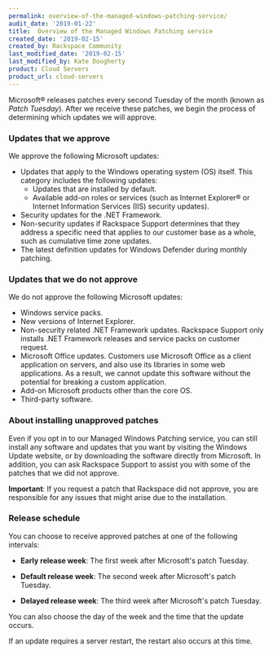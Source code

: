 ```yaml
---
permalink: overview-of-the-managed-windows-patching-service/
audit_date: '2019-01-22'
title:  Overview of the Managed Windows Patching service
created_date: '2019-02-15'
created_by: Rackspace Community
last_modified_date: '2019-02-15'
last_modified_by: Kate Dougherty
product: Cloud Servers
product_url: cloud-servers
---
```


Microsoft&reg; releases patches every second Tuesday of the month (known as
_Patch Tuesday_). After we receive these patches, we begin the process of
determining which updates we will approve.

### Updates that we approve

We approve the following Microsoft updates:

- Updates that apply to the Windows operating system (OS) itself.
  This category includes the following updates:
  - Updates that are installed by default.
  - Available add-on roles or services (such as Internet Explorer&reg; or
    Internet Information Services (IIS) security updates).
- Security updates for the .NET Framework.
- Non-security updates if Rackspace Support determines that they address a
  specific need that applies to our customer base as a whole, such as
  cumulative time zone updates.
- The latest definition updates for Windows Defender during monthly patching.

### Updates that we do not approve

We do not approve the following Microsoft updates:

- Windows service packs.
- New versions of Internet Explorer.
- Non-security related .NET Framework updates. Rackspace Support only installs
  .NET Framework releases and service packs on customer request.
- Microsoft Office updates. Customers use Microsoft Office as a client
  application on servers, and also use its libraries in some web applications.
  As a result, we cannot update this software without the potential for
  breaking a custom application.
- Add-on Microsoft products other than the core OS.
- Third-party software.

### About installing unapproved patches

Even if you opt in to our Managed Windows Patching service, you can still
install any software and updates that you want by visiting the Windows Update
website, or by downloading the software directly from Microsoft. In addition,
you can ask Rackspace Support to assist you with some of the patches that we
did not approve.

**Important**: If you request a patch that Rackspace did not approve, you are
responsible for any issues that might arise due to the installation.

### Release schedule

You can choose to receive approved patches at one of the following intervals:

- **Early release week**: The first week after Microsoft's patch Tuesday.

- **Default release week**: The second week after Microsoft's patch Tuesday.

- **Delayed release week**: The third week after Microsoft's patch Tuesday.

You can also choose the day of the week and the time that the update occurs.

If an update requires a server restart, the restart also occurs at this time.

